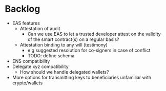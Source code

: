 # Backlog

* EAS features
  * Attestation of audit
    * Can we use EAS to let a trusted developer attest on the validity of the smart contract(s) on a regular basis?
  * Attestation binding to any will (testimony)
    * e.g suggested resolution for co-signers in case of conflict
    * TODO: define schema
* ENS compatibility
* Delegate.xyz compatibility
  * How should we handle delegated wallets?&#x20;
* More options for transmitting keys to beneficiaries unfamiliar with crypto/wallets
